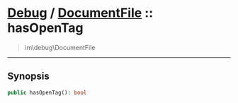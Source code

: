 # [Debug](debug.md) / [DocumentFile](debug-DocumentFile.md) :: hasOpenTag
 > im\debug\DocumentFile
____

## Synopsis
```php
public hasOpenTag(): bool
```
